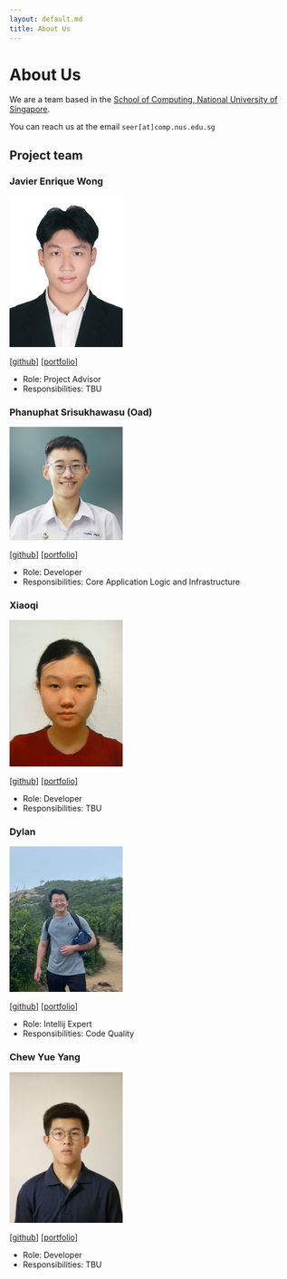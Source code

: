 ```yaml
---
layout: default.md
title: About Us
---
```


# About Us

We are a team based in the [School of Computing, National University of Singapore](https://www.comp.nus.edu.sg).

You can reach us at the email `seer[at]comp.nus.edu.sg`

## Project team

### Javier Enrique Wong

<img src="images/jav65.png" width="200px">

[[github](https://github.com/jav65)]
[[portfolio](team/jav65.md)]

* Role: Project Advisor
* Responsibilities: TBU

### Phanuphat Srisukhawasu (Oad)

<img src="images/oadultradeepfield.png" width="200px">

[[github](http://github.com/oadultradeepfield)]
[[portfolio](team/oadultradeepfield.md)]

* Role: Developer
* Responsibilities: Core Application Logic and Infrastructure

### Xiaoqi

<img src="images/xiaoqi01010.png" width="200px">

[[github](https://github.com/xiaoqi01010)]
[[portfolio](team/xiaoqi01010.md)]

* Role: Developer
* Responsibilities: TBU

### Dylan

<img src="images/butanol.png" width="200px">

[[github](http://github.com/Butanol)]
[[portfolio](team/butanol.md)]

* Role: Intellij Expert
* Responsibilities: Code Quality

### Chew Yue Yang

<img src="images/chewy03.png" width="200px">

[[github](http://github.com/chewy03)]
[[portfolio](team/chewy03.md)]

* Role: Developer
* Responsibilities: TBU
